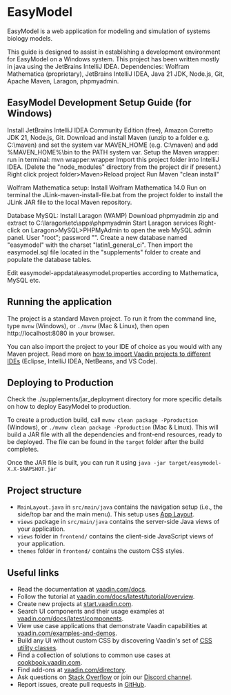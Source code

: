 # EasyModel

EasyModel is a web application for modeling and simulation of systems biology models.

This guide is designed to assist in establishing a development environment for EasyModel on a Windows system.
This project has been written mostly in java using the JetBrains IntelliJ IDEA.
Dependencies: Wolfram Mathematica (proprietary), JetBrains IntelliJ IDEA, Java 21 JDK, Node.js, Git, Apache Maven, Laragon, phpmyadmin.

## EasyModel Development Setup Guide (for Windows)

Install JetBrains IntelliJ IDEA Community Edition (free), Amazon Corretto JDK 21, Node.js, Git.
Download and install Maven (unzip to a folder e.g. C:\maven) and set the system var MAVEN_HOME (e.g. C:\maven) and add %MAVEN_HOME%\bin to the PATH system var.
Setup the Maven wrapper: run in terminal: mvn wrapper:wrapper
Import this project folder into IntelliJ IDEA.
(Delete the "node_modules" directory from the project dir if present.)
Right click project folder>Maven>Reload project
Run Maven "clean install"

Wolfram Mathematica setup:
Install Wolfram Mathematica 14.0
Run on terminal the JLink-maven-install-file.bat from the project folder to install the JLink JAR file to the local Maven repository.

Database MySQL:
Install Laragon (WAMP)
Download phpmyadmin zip and extract to C:\laragon\etc\apps\phpmyadmin
Start Laragon services
Right-click on Laragon>MySQL>PHPMyAdmin to open the web MySQL admin panel. User "root"; password "".
Create a new database named "easymodel" with the charset "latin1_general_ci". Then import the easymodel.sql file located in the "supplements" folder to create and populate the database tables.

Edit easymodel-appdata\easymodel.properties according to Mathematica, MySQL etc.

## Running the application

The project is a standard Maven project. To run it from the command line,
type `mvnw` (Windows), or `./mvnw` (Mac & Linux), then open
http://localhost:8080 in your browser.

You can also import the project to your IDE of choice as you would with any
Maven project. Read more on [how to import Vaadin projects to different IDEs](https://vaadin.com/docs/latest/guide/step-by-step/importing) (Eclipse, IntelliJ IDEA, NetBeans, and VS Code).

## Deploying to Production

Check the ./supplements/jar_deployment directory for more specific details on how to deploy EasyModel to production.

To create a production build, call `mvnw clean package -Pproduction` (Windows),
or `./mvnw clean package -Pproduction` (Mac & Linux).
This will build a JAR file with all the dependencies and front-end resources,
ready to be deployed. The file can be found in the `target` folder after the build completes.

Once the JAR file is built, you can run it using
`java -jar target/easymodel-X.X-SNAPSHOT.jar`

## Project structure

- `MainLayout.java` in `src/main/java` contains the navigation setup (i.e., the
  side/top bar and the main menu). This setup uses
  [App Layout](https://vaadin.com/docs/components/app-layout).
- `views` package in `src/main/java` contains the server-side Java views of your application.
- `views` folder in `frontend/` contains the client-side JavaScript views of your application.
- `themes` folder in `frontend/` contains the custom CSS styles.

## Useful links

- Read the documentation at [vaadin.com/docs](https://vaadin.com/docs).
- Follow the tutorial at [vaadin.com/docs/latest/tutorial/overview](https://vaadin.com/docs/latest/tutorial/overview).
- Create new projects at [start.vaadin.com](https://start.vaadin.com/).
- Search UI components and their usage examples at [vaadin.com/docs/latest/components](https://vaadin.com/docs/latest/components).
- View use case applications that demonstrate Vaadin capabilities at [vaadin.com/examples-and-demos](https://vaadin.com/examples-and-demos).
- Build any UI without custom CSS by discovering Vaadin's set of [CSS utility classes](https://vaadin.com/docs/styling/lumo/utility-classes).
- Find a collection of solutions to common use cases at [cookbook.vaadin.com](https://cookbook.vaadin.com/).
- Find add-ons at [vaadin.com/directory](https://vaadin.com/directory).
- Ask questions on [Stack Overflow](https://stackoverflow.com/questions/tagged/vaadin) or join our [Discord channel](https://discord.gg/MYFq5RTbBn).
- Report issues, create pull requests in [GitHub](https://github.com/vaadin).
